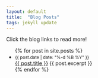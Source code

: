 ```yaml
---
layout: default
title:  "Blog Posts"
tags: jekyll update
---
```

Click the blog links to read more!

<ul>
  {% for post in site.posts %}
    <li>
      <small>{{ post.date | date: "%-d %B %Y" }}</small><br>
      <a href="{{ post.url }}">{{ post.title }}</a>
      {{ post.excerpt }}
    </li>
  {% endfor %}
</ul>